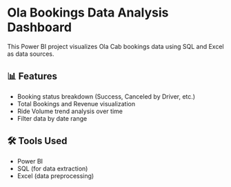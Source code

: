 # Ola Bookings Data Analysis Dashboard

This Power BI project visualizes Ola Cab bookings data using SQL and Excel as data sources.

## 📊 Features
- Booking status breakdown (Success, Canceled by Driver, etc.)
- Total Bookings and Revenue visualization
- Ride Volume trend analysis over time
- Filter data by date range

## 🛠️ Tools Used
- Power BI
- SQL (for data extraction)
- Excel (data preprocessing)

